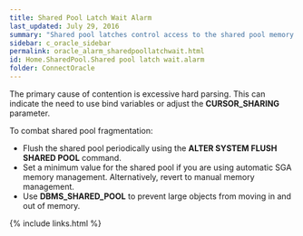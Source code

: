 ```yaml
---
title: ﻿Shared Pool Latch Wait Alarm
last_updated: July 29, 2016
summary: "Shared pool latches control access to the shared pool memory map."
sidebar: c_oracle_sidebar
permalink: oracle_alarm_sharedpoollatchwait.html
id: Home.SharedPool.Shared pool latch wait.alarm
folder: ConnectOracle
---
```



The primary cause of contention is excessive hard parsing. This can indicate the need to use bind variables or adjust the **CURSOR_SHARING** parameter.

To combat shared pool fragmentation:

* Flush the shared pool periodically using the **ALTER SYSTEM FLUSH SHARED POOL** command.
* Set a minimum value for the shared pool if you are using automatic SGA memory management. Alternatively, revert to manual memory management.
* Use **DBMS_SHARED_POOL** to prevent large objects from moving in and out of memory.





{% include links.html %}
